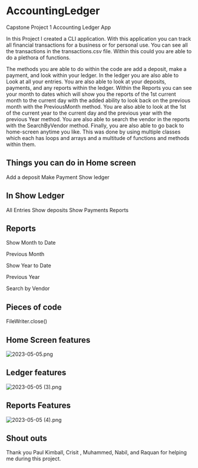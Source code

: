 # AccountingLedger
Capstone Project 1 Accounting Ledger App


In this Project I created a CLI application. With this application you can track all financial transactions for a 
business or for personal use. You can see all the transactions in the transactions.csv file. Within this could you are able to do a plethora of functions.

The methods you are able to do within the code are add a deposit, make a payment, and look within your ledger. In the ledger you are also able to Look at all
your entries. You are also able to look at your deposits, payments, and any reports within the ledger. Within the Reports you can see your month to dates which will show you the reports of the 1st current month 
to the current day with the added ability to look back on the previous month with the PreviousMonth method. You are also able to look at the 1st of the current year 
to the current day and the previous year with the previous Year method. You are also able to search the vendor in the reports with the SearchByVendor method. Finally, 
you are also able to go back to home-screen anytime you like. This was done by using multiple classes which each has loops and arrays and a multitude of functions and 
methods within them. 

## Things you can do in Home screen
Add a deposit
Make Payment
Show ledger

## In Show Ledger
All Entries
Show deposits
Show Payments
Reports

## Reports

Show Month to Date

Previous Month

Show Year to Date

Previous Year

Search by Vendor

## Pieces of code

FileWriter.close()

## Home Screen features

![2023-05-05.png](..%2F..%2F..%2FUsers%2Farey2%2FOneDrive%2FPictures%2FScreenshots%2F2023-05-05.png)

## Ledger features

![2023-05-05 (3).png](..%2F..%2F..%2FUsers%2Farey2%2FOneDrive%2FPictures%2FScreenshots%2F2023-05-05%20%283%29.png)

## Reports Features

![2023-05-05 (4).png](..%2F..%2F..%2FUsers%2Farey2%2FOneDrive%2FPictures%2FScreenshots%2F2023-05-05%20%284%29.png)

## Shout outs
Thank you Paul Kimball, Crisit , Muhammed, Nabil, and Raquan for helping me during this project.